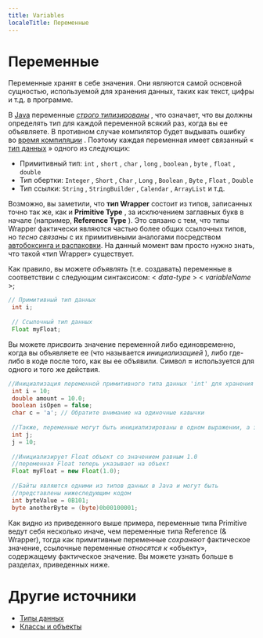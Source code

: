 ```yaml
---
title: Variables
localeTitle: Переменные
---
```

# Переменные

Переменные хранят в себе значения. Они являются самой основной сущностью, используемой для хранения данных, таких как текст, цифры и т.д. в программе.

В [Java](https://github.com/FreeCodeCamp/FreeCodeCamp/wiki/Java) переменные [_строго типизированы_](https://en.wikipedia.org/wiki/Strong_and_weak_typing#Definitions_of_.22strong.22_or_.22weak.22) , что означает, что вы должны определять тип для каждой переменной всякий раз, когда вы ее объявляете. В противном случае компилятор будет выдывать ошибку во [время компиляции](https://en.wikipedia.org/wiki/Compile_time) . Поэтому каждая переменная имеет связанный « [тип данных](https://guide.freecodecamp.org/java/data-types) » одного из следующих:

*   Примитивный тип: `int` , `short` , `char` , `long` , `boolean` , `byte` , `float` , `double`
*   Тип обертки: `Integer` , `Short` , `Char` , `Long` , `Boolean` , `Byte` , `Float` , `Double`
*   Тип ссылки: `String` , `StringBuilder` , `Calendar` , `ArrayList` и т.д.

Возможно, вы заметили, что **тип Wrapper** состоит из типов, записанных точно так же, как и **Primitive Type** , за исключением заглавных букв в начале (например, **Reference Type** ). Это связано с тем, что типы Wrapper фактически являются частью более общих ссылочных типов, но _тесно связаны_ с их примитивными аналогами посредством [автобоксинга и распаковки](https://docs.oracle.com/javase/tutorial/java/data/autoboxing.html). На данный момент вам просто нужно знать, что такой «тип Wrapper» существует.

Как правило, вы можете _объявлять_ (т.е. cоздавать) переменные в соответствии с следующим синтаксисом: < _data-type_ > < _variableName_ >;

```java
// Примитивный тип данных 
 int i; 
 
 // Ссылочный тип данных 
 Float myFloat; 
```

Вы можете _присвоить_ значение переменной либо единовременно, когда вы объявляете ее (что называется _инициализацией_ ), либо где-либо в коде после того, как вы ее объявили. Символ **\=** используется для одного и того же действия.

```java
//Инициализация переменной примитивного типа данных 'int' для хранения в ней значения равного 10
 int i = 10; 
 double amount = 10.0; 
 boolean isOpen = false; 
 char c = 'a'; // Обратите внимание на одиночные кавычки
 
 //Также, переменные могут быть инициализированы в одном выражении, а значения присвоены позже
 int j; 
 j = 10; 
 
 //Инициализирует Float объект со значением равным 1.0 
 //переменная Float теперь указывает на объект  
 Float myFloat = new Float(1.0); 
 
 //Байты являются одними из типов данных в Java и могут быть 
 //представлены нижеследующим кодом 
 int byteValue = 0B101; 
 byte anotherByte = (byte)0b00100001; 
```

Как видно из приведенного выше примера, переменные типа Primitive ведут себя несколько иначе, чем переменные типа Reference (& Wrapper), тогда как примитивные переменные _сохраняют_ фактическое значение, ссылочные переменные _относятся к_ «объекту», содержащему фактическое значение. Вы можете узнать больше в разделах, приведенных ниже.

# Другие источники

*   [Типы данных](https://guide.freecodecamp.org/java/data-types)
*   [Классы и объекты](https://guide.freecodecamp.org/java/classes-and-objects)
